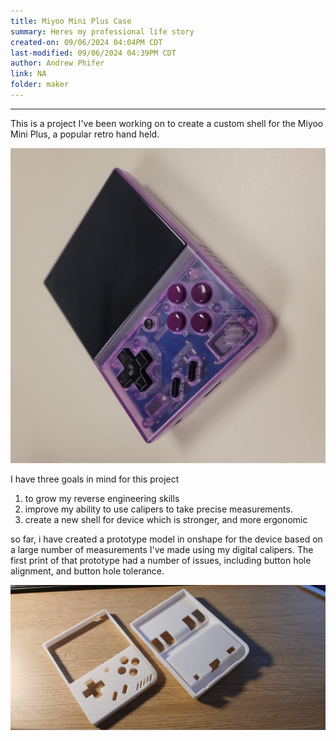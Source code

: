 ```yaml
---
title: Miyoo Mini Plus Case
summary: Heres my professional life story
created-on: 09/06/2024 04:04PM CDT
last-modified: 09/06/2024 04:39PM CDT
author: Andrew Phifer
link: NA
folder: maker
---
```


----

This is a project I've been working on to create a custom shell for the Miyoo Mini Plus, a popular retro hand held.

![original device](/data/maker/miyoo-mini-plus-case/miyoo-mini-plus-original.jpg)

I have three goals in mind for this project
1. to grow my reverse engineering skills
2. improve my ability to use calipers to take precise measurements.
3. create a new shell for device which is stronger, and more ergonomic


so far, i have created a prototype model in onshape for the device based on a large number of measurements I've made using my digital calipers.  The first print of that prototype had a number of issues, including button hole alignment, and button hole tolerance.  

![early prototype shell](/data/maker/miyoo-mini-plus-case/miyoo-mini-plus-shell-prototype-1.jpg)
